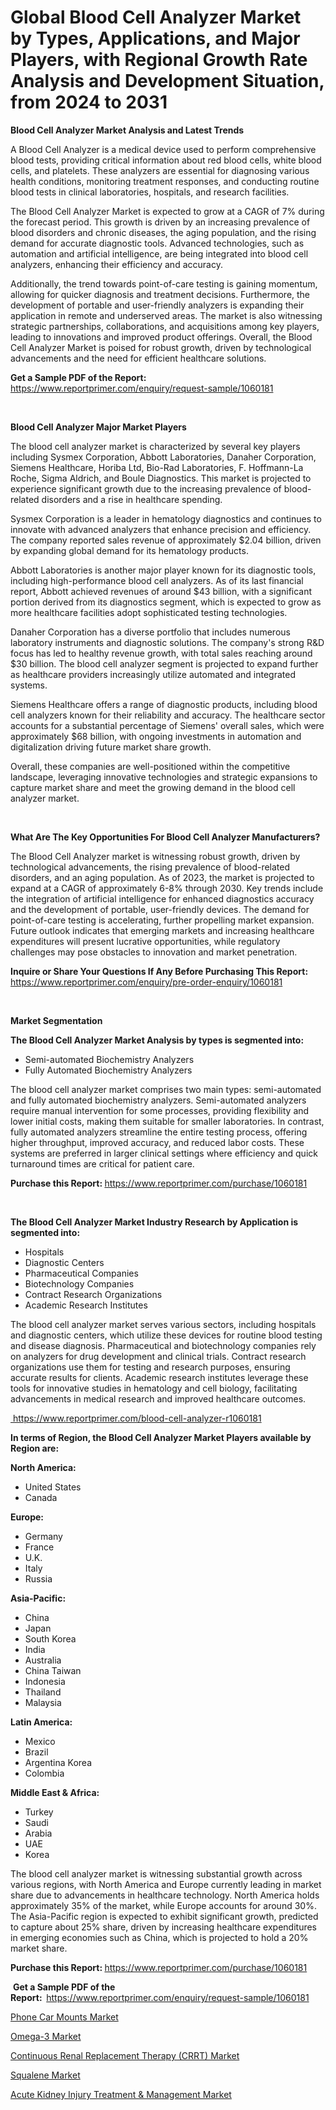 <p><h1>Global Blood Cell Analyzer Market by Types, Applications, and Major Players, with Regional Growth Rate Analysis and Development Situation, from 2024 to 2031</h1></p><p><strong>Blood Cell Analyzer Market Analysis and Latest Trends</strong></p>
<p><p>A Blood Cell Analyzer is a medical device used to perform comprehensive blood tests, providing critical information about red blood cells, white blood cells, and platelets. These analyzers are essential for diagnosing various health conditions, monitoring treatment responses, and conducting routine blood tests in clinical laboratories, hospitals, and research facilities.</p><p>The Blood Cell Analyzer Market is expected to grow at a CAGR of 7% during the forecast period. This growth is driven by an increasing prevalence of blood disorders and chronic diseases, the aging population, and the rising demand for accurate diagnostic tools. Advanced technologies, such as automation and artificial intelligence, are being integrated into blood cell analyzers, enhancing their efficiency and accuracy.</p><p>Additionally, the trend towards point-of-care testing is gaining momentum, allowing for quicker diagnosis and treatment decisions. Furthermore, the development of portable and user-friendly analyzers is expanding their application in remote and underserved areas. The market is also witnessing strategic partnerships, collaborations, and acquisitions among key players, leading to innovations and improved product offerings. Overall, the Blood Cell Analyzer Market is poised for robust growth, driven by technological advancements and the need for efficient healthcare solutions.</p></p>
<p><strong>Get a Sample PDF of the Report:&nbsp;</strong> <a href="https://www.reportprimer.com/enquiry/request-sample/1060181">https://www.reportprimer.com/enquiry/request-sample/1060181</a></p>
<p>&nbsp;</p>
<p><strong>Blood Cell Analyzer Major Market Players</strong></p>
<p><p>The blood cell analyzer market is characterized by several key players including Sysmex Corporation, Abbott Laboratories, Danaher Corporation, Siemens Healthcare, Horiba Ltd, Bio-Rad Laboratories, F. Hoffmann-La Roche, Sigma Aldrich, and Boule Diagnostics. This market is projected to experience significant growth due to the increasing prevalence of blood-related disorders and a rise in healthcare spending.</p><p>Sysmex Corporation is a leader in hematology diagnostics and continues to innovate with advanced analyzers that enhance precision and efficiency. The company reported sales revenue of approximately $2.04 billion, driven by expanding global demand for its hematology products.</p><p>Abbott Laboratories is another major player known for its diagnostic tools, including high-performance blood cell analyzers. As of its last financial report, Abbott achieved revenues of around $43 billion, with a significant portion derived from its diagnostics segment, which is expected to grow as more healthcare facilities adopt sophisticated testing technologies.</p><p>Danaher Corporation has a diverse portfolio that includes numerous laboratory instruments and diagnostic solutions. The company's strong R&D focus has led to healthy revenue growth, with total sales reaching around $30 billion. The blood cell analyzer segment is projected to expand further as healthcare providers increasingly utilize automated and integrated systems.</p><p>Siemens Healthcare offers a range of diagnostic products, including blood cell analyzers known for their reliability and accuracy. The healthcare sector accounts for a substantial percentage of Siemens' overall sales, which were approximately $68 billion, with ongoing investments in automation and digitalization driving future market share growth.</p><p>Overall, these companies are well-positioned within the competitive landscape, leveraging innovative technologies and strategic expansions to capture market share and meet the growing demand in the blood cell analyzer market.</p></p>
<p>&nbsp;</p>
<p><strong>What Are The Key Opportunities For Blood Cell Analyzer Manufacturers?</strong></p>
<p><p>The Blood Cell Analyzer market is witnessing robust growth, driven by technological advancements, the rising prevalence of blood-related disorders, and an aging population. As of 2023, the market is projected to expand at a CAGR of approximately 6-8% through 2030. Key trends include the integration of artificial intelligence for enhanced diagnostics accuracy and the development of portable, user-friendly devices. The demand for point-of-care testing is accelerating, further propelling market expansion. Future outlook indicates that emerging markets and increasing healthcare expenditures will present lucrative opportunities, while regulatory challenges may pose obstacles to innovation and market penetration.</p></p>
<p><strong>Inquire or Share Your Questions If Any Before Purchasing This Report:</strong> <a href="https://www.reportprimer.com/enquiry/pre-order-enquiry/1060181">https://www.reportprimer.com/enquiry/pre-order-enquiry/1060181</a></p>
<p>&nbsp;</p>
<p><strong>Market Segmentation</strong></p>
<p><strong>The Blood Cell Analyzer Market Analysis by types is segmented into:</strong></p>
<p><ul><li>Semi-automated Biochemistry Analyzers</li><li>Fully Automated Biochemistry Analyzers</li></ul></p>
<p><p>The blood cell analyzer market comprises two main types: semi-automated and fully automated biochemistry analyzers. Semi-automated analyzers require manual intervention for some processes, providing flexibility and lower initial costs, making them suitable for smaller laboratories. In contrast, fully automated analyzers streamline the entire testing process, offering higher throughput, improved accuracy, and reduced labor costs. These systems are preferred in larger clinical settings where efficiency and quick turnaround times are critical for patient care.</p></p>
<p><strong>Purchase this Report:&nbsp;</strong><a href="https://www.reportprimer.com/purchase/1060181">https://www.reportprimer.com/purchase/1060181</a></p>
<p>&nbsp;</p>
<p><strong>The Blood Cell Analyzer Market Industry Research by Application is segmented into:</strong></p>
<p><ul><li>Hospitals</li><li>Diagnostic Centers</li><li>Pharmaceutical Companies</li><li>Biotechnology Companies</li><li>Contract Research Organizations</li><li>Academic Research Institutes</li></ul></p>
<p><p>The blood cell analyzer market serves various sectors, including hospitals and diagnostic centers, which utilize these devices for routine blood testing and disease diagnosis. Pharmaceutical and biotechnology companies rely on analyzers for drug development and clinical trials. Contract research organizations use them for testing and research purposes, ensuring accurate results for clients. Academic research institutes leverage these tools for innovative studies in hematology and cell biology, facilitating advancements in medical research and improved healthcare outcomes.</p></p>
<p><a href="https://www.reportprimer.com/blood-cell-analyzer-r1060181">&nbsp;https://www.reportprimer.com/blood-cell-analyzer-r1060181</a></p>
<p><strong>In terms of Region, the Blood Cell Analyzer Market Players available by Region are:</strong></p>
<p>
    <p> <strong> North America: </strong>
        <ul>
            <li>United States</li>
            <li>Canada</li>
        </ul>
        </p> 
    <p> <strong> Europe: </strong>
        <ul>
            <li>Germany</li>
            <li>France</li>
            <li>U.K.</li>
            <li>Italy</li>
            <li>Russia</li>
        </ul>
        </p> 
    <p> <strong> Asia-Pacific: </strong>
        <ul>
            <li>China</li>
            <li>Japan</li>
            <li>South Korea</li>
            <li>India</li>
            <li>Australia</li>
            <li>China Taiwan</li>
            <li>Indonesia</li>
            <li>Thailand</li>
            <li>Malaysia</li>
        </ul>
        </p> 
    <p> <strong> Latin America: </strong>
        <ul>
            <li>Mexico</li>
            <li>Brazil</li>
            <li>Argentina Korea</li>
            <li>Colombia</li>
        </ul>
        </p> 
    <p> <strong> Middle East & Africa: </strong>
        <ul>
            <li>Turkey</li>
            <li>Saudi</li>
            <li>Arabia</li>
            <li>UAE</li>
            <li>Korea</li>
        </ul>
    </p>
    </p>
<p><p>The blood cell analyzer market is witnessing substantial growth across various regions, with North America and Europe currently leading in market share due to advancements in healthcare technology. North America holds approximately 35% of the market, while Europe accounts for around 30%. The Asia-Pacific region is expected to exhibit significant growth, predicted to capture about 25% share, driven by increasing healthcare expenditures in emerging economies such as China, which is projected to hold a 20% market share.</p></p>
<p><strong>Purchase this Report: </strong><a href="https://www.reportprimer.com/purchase/1060181">https://www.reportprimer.com/purchase/1060181</a></p>
<p>&nbsp;<strong>Get a Sample PDF of the Report:&nbsp;&nbsp;</strong><a href="https://www.reportprimer.com/enquiry/request-sample/1060181">https://www.reportprimer.com/enquiry/request-sample/1060181</a></p>
<p><strong></strong></p>
<p><p><a href="https://www.linkedin.com/pulse/phone-car-mounts-market-forecast-global-trends-analysis-ziffc">Phone Car Mounts Market</a></p><p><a href="https://medium.com/@mdakibmia44_61224/future-of-omega-3-market-global-market-forecast-and-market-trends-2024-2031-3493edb44f52">Omega-3 Market</a></p><p><a href="https://issuu.com/reportprime-2/docs/continuous-renal-replacement-therap_da69e0de282c31">Continuous Renal Replacement Therapy (CRRT) Market</a></p><p><a href="https://medium.com/@mdakibmia44_61224/how-the-squalene-market-is-changing-from-2024-to-2031-d1a975b259ba">Squalene Market</a></p><p><a href="https://issuu.com/reportprime-2/docs/acute-kidney-injury-treatment-manag_57d99c9c41dea2">Acute Kidney Injury Treatment & Management Market</a></p></p>
